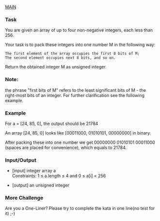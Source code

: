 [MAIN](https://github.com/nacenik/codewars/blob/main/README.md) <br>
### Task

You are given an array of up to four non-negative integers, each less than 256.

Your task is to pack these integers into one number M in the following way:
```
The first element of the array occupies the first 8 bits of M;
The second element occupies next 8 bits, and so on.
```
Return the obtained integer M as unsigned integer.

### Note:
the phrase "first bits of M" refers to the least significant bits of M - the right-most bits of an integer. For further clarification see the following example.

### Example

For a = [24, 85, 0], the output should be 21784

An array [24, 85, 0] looks like [00011000, 01010101, 00000000] in binary.

After packing these into one number we get 00000000 01010101 00011000 (spaces are placed for convenience), which equals to 21784.

### Input/Output

* [input] integer array a <br>
Constraints: 1 ≤ a.length ≤ 4 and 0 ≤ a[i] < 256

* [output] an unsigned integer
### More Challenge

Are you a One-Liner? Please try to complete the kata in one line(no test for it) ;-)